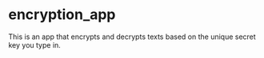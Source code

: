 # encryption_app

This is an app that encrypts and decrypts texts based on the unique secret key you type in.
